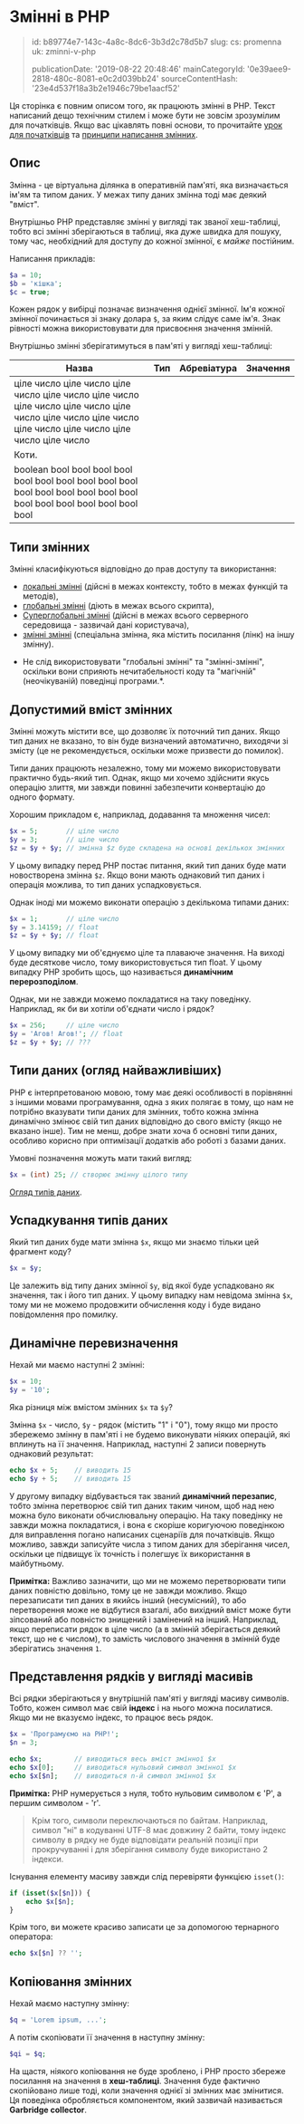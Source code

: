 Змінні в PHP
============

> id: b89774e7-143c-4a8c-8dc6-3b3d2c78d5b7
> slug:
> 	cs: promenna
> 	uk: zminni-v-php
> 
> publicationDate: '2019-08-22 20:48:46'
> mainCategoryId: '0e39aee9-2818-480c-8081-e0c2d039bb24'
> sourceContentHash: '23e4d537f18a3b2e1946c79be1aacf52'

Ця сторінка є повним описом того, як працюють змінні в PHP. Текст написаний дещо технічним стилем і може бути не зовсім зрозумілим для початківців. Якщо вас цікавлять повні основи, то прочитайте <a href="/first-script">урок для початківців</a> та <a href="/principles-of-prominent-script">принципи написання змінних</a>.

Опис
-----

Змінна - це віртуальна ділянка в оперативній пам'яті, яка визначається ім'ям та типом даних. У межах типу даних змінна тоді має деякий "вміст".

Внутрішньо PHP представляє змінні у вигляді так званої хеш-таблиці, тобто всі змінні зберігаються в таблиці, яка дуже швидка для пошуку, тому час, необхідний для доступу до кожної змінної, є *майже* постійним.

Написання прикладів:

```php
$a = 10;
$b = 'кішка';
$c = true;
```

Кожен рядок у вибірці позначає визначення однієї змінної. Ім'я кожної змінної починається зі знаку долара `$`, за яким слідує саме ім'я. Знак рівності можна використовувати для присвоєння значення змінній.

Внутрішньо змінні зберігатимуться в пам'яті у вигляді хеш-таблиці:

| Назва | Тип | Абревіатура | Значення
|-------|---------|---------|---------|
| ціле число ціле число ціле число ціле число ціле число ціле число ціле число ціле число ціле число ціле число ціле число ціле число ціле число ціле число
| Коти.
| boolean bool bool bool bool bool bool bool bool bool bool bool bool bool bool bool bool bool bool bool bool bool bool bool

Типи змінних
---------------

Змінні класифікуються відповідно до прав доступу та використання:

- <a href="/local-variable">локальні змінні</a> (дійсні в межах контексту, тобто в межах функцій та методів),
- <a href="/global-variable">глобальні змінні</a> (діють в межах всього скрипта),
- <a href="/superglobal-variable">Суперглобальні змінні</a> (дійсні в межах всього серверного середовища - зазвичай дані користувача),
- <a href="/promenna-variable">змінні змінні</a> (спеціальна змінна, яка містить посилання (лінк) на іншу змінну).

* Не слід використовувати "глобальні змінні" та "змінні-змінні", оскільки вони сприяють нечитабельності коду та "магічній" (неочікуваній) поведінці програми.*.

Допустимий вміст змінних
--------------------------

Змінні можуть містити все, що дозволяє їх поточний тип даних. Якщо тип даних не вказано, то він буде визначений автоматично, виходячи зі змісту (це не рекомендується, оскільки може призвести до помилок).

Типи даних працюють незалежно, тому ми можемо використовувати практично будь-який тип. Однак, якщо ми хочемо здійснити якусь операцію злиття, ми завжди повинні забезпечити конвертацію до одного формату.

Хорошим прикладом є, наприклад, додавання та множення чисел:

```php
$x = 5;       // ціле число
$y = 3;       // ціле число
$z = $y + $y; // змінна $z буде складена на основі декількох змінних
```

У цьому випадку перед PHP постає питання, який тип даних буде мати новостворена змінна `$z`. Якщо вони мають однаковий тип даних і операція можлива, то тип даних успадковується.

Однак іноді ми можемо виконати операцію з декількома типами даних:

```php
$x = 1;       // ціле число
$y = 3.14159; // float
$z = $y + $y; // float
```

У цьому випадку ми об'єднуємо ціле та плаваюче значення. На виході буде десяткове число, тому використовується тип float. У цьому випадку PHP зробить щось, що називається **динамічним перерозподілом**.

Однак, ми не завжди можемо покладатися на таку поведінку. Наприклад, як би ви хотіли об'єднати число і рядок?

```php
$x = 256;     // ціле число
$y = 'Агов! Агов!'; // float
$z = $y + $y; // ???
```

Типи даних (огляд найважливіших)
--------------------------------------

PHP є інтерпретованою мовою, тому має деякі особливості в порівнянні з іншими мовами програмування, одна з яких полягає в тому, що нам не потрібно вказувати типи даних для змінних, тобто кожна змінна динамічно змінює свій тип даних відповідно до свого вмісту (якщо не вказано інше). Тим не менш, добре знати хоча б основні типи даних, особливо корисно при оптимізації додатків або роботі з базами даних.

Умовні позначення можуть мати такий вигляд:

```php
$x = (int) 25; // створює змінну цілого типу
```

<a href="/datove-typy">Огляд типів даних</a>.

Успадкування типів даних
-----------------------

Який тип даних буде мати змінна `$x`, якщо ми знаємо тільки цей фрагмент коду?

```php
$x = $y;
```

Це залежить від типу даних змінної `$y`, від якої буде успадковано як значення, так і його тип даних. У цьому випадку нам невідома змінна `$x`, тому ми не можемо продовжити обчислення коду і буде видано повідомлення про помилку.

Динамічне перевизначення
---------------------

Нехай ми маємо наступні 2 змінні:

```php
$x = 10;
$y = '10';
```

Яка різниця між вмістом змінних `$x` та `$y`?

Змінна `$x` - число, `$y` - рядок (містить "1" і "0"), тому якщо ми просто збережемо змінну в пам'яті і не будемо виконувати ніяких операцій, які вплинуть на її значення. Наприклад, наступні 2 записи повернуть однаковий результат:

```php
echo $x + 5;	// виводить 15
echo $y + 5;	// виводить 15
```

У другому випадку відбувається так званий **динамічний перезапис**, тобто змінна перетворює свій тип даних таким чином, щоб над нею можна було виконати обчислювальну операцію. На таку поведінку не завжди можна покладатися, і вона є скоріше коригуючою поведінкою для виправлення погано написаних сценаріїв для початківців. Якщо можливо, завжди записуйте числа з типом даних для зберігання чисел, оскільки це підвищує їх точність і полегшує їх використання в майбутньому.

**Примітка:** Важливо зазначити, що ми не можемо перетворювати типи даних повністю довільно, тому це не завжди можливо. Якщо перезаписати тип даних в якийсь інший (несумісний), то або перетворення може не відбутися взагалі, або вихідний вміст може бути зіпсований або повністю знищений і замінений на інший. Наприклад, якщо переписати рядок в ціле число (а в змінній зберігається деякий текст, що не є числом), то замість числового значення в змінній буде зберігатись значення `1`.

Представлення рядків у вигляді масивів
------------------------------

Всі рядки зберігаються у внутрішній пам'яті у вигляді масиву символів. Тобто, кожен символ має свій **індекс** і на нього можна посилатися. Якщо ми не вказуємо індекс, то працює весь рядок.

```php
$x = 'Програмуємо на PHP!';
$n = 3;

echo $x;		// виводиться весь вміст змінної $x
echo $x[0];		// виводиться нульовий символ змінної $x
echo $x[$n];	// виводиться n-й символ змінної $x
```

**Примітка:** PHP нумерується з нуля, тобто нульовим символом є 'P', а першим символом - 'r'.
>
> Крім того, символи переключаються по байтам. Наприклад, символ "ні" в кодуванні UTF-8 має довжину 2 байти, тому індекс символу в рядку не буде відповідати реальній позиції при прокручуванні і для зберігання символу буде використано 2 індекси.

Існування елементу масиву завжди слід перевіряти функцією `isset()`:

```php
if (isset($x[$n])) {
    echo $x[$n];
}
```

Крім того, ви можете красиво записати це за допомогою тернарного оператора:

```php
echo $x[$n] ?? '';
```

Копіювання змінних
---------------------

Нехай маємо наступну змінну:

```php
$q = 'Lorem ipsum, ...';
```

А потім скопіювати її значення в наступну змінну:

```php
$qi = $q;
```

На щастя, ніякого копіювання не буде зроблено, і PHP просто збереже посилання на значення в **хеш-таблиці**. Значення буде фактично скопійовано лише тоді, коли значення однієї зі змінних має змінитися. Ця поведінка обробляється компонентом, який зазвичай називається **Garbridge collector**.

